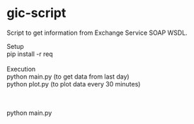 # gic-script
Script to get information from Exchange Service SOAP WSDL.

Setup
<br />
pip install -r req
<br /><br />
Execution
<br />
python main.py (to get data from last day)
<br />
python plot.py (to plot data every 30 minutes)
<br /><br />

<br />
python main.py
